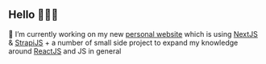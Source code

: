 ## Hello 🙋🏻‍♂️

🔭 I’m currently working on my new <a href="https://www.jangana.dev" title="Visit jangana.dev" target="_blank">personal website</a>
 which is using <a href="https://nextjs.org/" title="Visit NextJS website" target="_blank">NextJS</a> & <a href="https://strapi.io/" title="Visit StrapiJS website" target="_blank">StrapiJS</a> + a number of small side project to expand my knowledge around <a href="https://reactjs.org/" title="Visit ReactJS website" title="Visit ReactJS website" target="_blank">ReactJS</a> and JS in general
